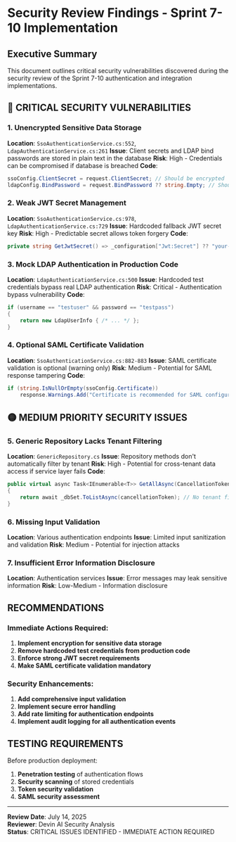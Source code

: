 # Security Review Findings - Sprint 7-10 Implementation

## Executive Summary
This document outlines critical security vulnerabilities discovered during the security review of the Sprint 7-10 authentication and integration implementations.

## 🔴 CRITICAL SECURITY VULNERABILITIES

### 1. Unencrypted Sensitive Data Storage
**Location**: `SsoAuthenticationService.cs:552`, `LdapAuthenticationService.cs:261`
**Issue**: Client secrets and LDAP bind passwords are stored in plain text in the database
**Risk**: High - Credentials can be compromised if database is breached
**Code**:
```csharp
ssoConfig.ClientSecret = request.ClientSecret; // Should be encrypted
ldapConfig.BindPassword = request.BindPassword ?? string.Empty; // Should be encrypted
```

### 2. Weak JWT Secret Management
**Location**: `SsoAuthenticationService.cs:978`, `LdapAuthenticationService.cs:729`
**Issue**: Hardcoded fallback JWT secret key
**Risk**: High - Predictable secret allows token forgery
**Code**:
```csharp
private string GetJwtSecret() => _configuration["Jwt:Secret"] ?? "your-super-secret-jwt-key-that-should-be-in-config";
```

### 3. Mock LDAP Authentication in Production Code
**Location**: `LdapAuthenticationService.cs:500`
**Issue**: Hardcoded test credentials bypass real LDAP authentication
**Risk**: Critical - Authentication bypass vulnerability
**Code**:
```csharp
if (username == "testuser" && password == "testpass")
{
    return new LdapUserInfo { /* ... */ };
}
```

### 4. Optional SAML Certificate Validation
**Location**: `SsoAuthenticationService.cs:882-883`
**Issue**: SAML certificate validation is optional (warning only)
**Risk**: Medium - Potential for SAML response tampering
**Code**:
```csharp
if (string.IsNullOrEmpty(ssoConfig.Certificate))
    response.Warnings.Add("Certificate is recommended for SAML configuration");
```

## 🟡 MEDIUM PRIORITY SECURITY ISSUES

### 5. Generic Repository Lacks Tenant Filtering
**Location**: `GenericRepository.cs`
**Issue**: Repository methods don't automatically filter by tenant
**Risk**: High - Potential for cross-tenant data access if service layer fails
**Code**:
```csharp
public virtual async Task<IEnumerable<T>> GetAllAsync(CancellationToken cancellationToken = default)
{
    return await _dbSet.ToListAsync(cancellationToken); // No tenant filtering
}
```

### 6. Missing Input Validation
**Location**: Various authentication endpoints
**Issue**: Limited input sanitization and validation
**Risk**: Medium - Potential for injection attacks

### 7. Insufficient Error Information Disclosure
**Location**: Authentication services
**Issue**: Error messages may leak sensitive information
**Risk**: Low-Medium - Information disclosure

## RECOMMENDATIONS

### Immediate Actions Required:
1. **Implement encryption for sensitive data storage**
2. **Remove hardcoded test credentials from production code**
3. **Enforce strong JWT secret requirements**
4. **Make SAML certificate validation mandatory**

### Security Enhancements:
1. **Add comprehensive input validation**
2. **Implement secure error handling**
3. **Add rate limiting for authentication endpoints**
4. **Implement audit logging for all authentication events**

## TESTING REQUIREMENTS

Before production deployment:
1. **Penetration testing** of authentication flows
2. **Security scanning** of stored credentials
3. **Token security validation**
4. **SAML security assessment**

---
**Review Date**: July 14, 2025  
**Reviewer**: Devin AI Security Analysis  
**Status**: CRITICAL ISSUES IDENTIFIED - IMMEDIATE ACTION REQUIRED
